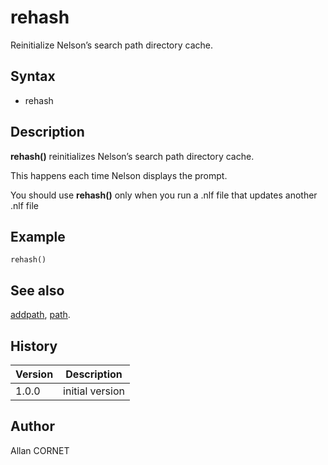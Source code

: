 

# rehash

Reinitialize Nelson’s search path directory cache.

## Syntax

- rehash

## Description


  <p><b>rehash()</b> reinitializes Nelson’s search path directory cache.</p>
  <p>This happens each time Nelson displays the prompt.</p>
  <p>You should use <b>rehash()</b> only when you run a .nlf file that updates another .nlf file</p>


## Example

```Nelson
rehash()
```

## See also

[addpath](addpath.md), [path](path.md).
## History

|Version|Description|
|------|------|
|1.0.0|initial version|


## Author

Allan CORNET



